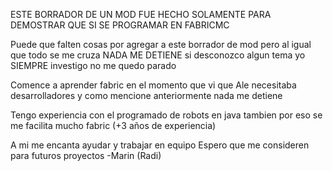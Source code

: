 ESTE BORRADOR DE UN MOD FUE HECHO SOLAMENTE  PARA  DEMOSTRAR QUE SI SE PROGRAMAR EN FABRICMC

Puede que falten cosas por agregar a este borrador de mod pero al igual que todo se me cruza NADA ME DETIENE si desconozco algun tema yo SIEMPRE investigo no me quedo parado

Comence a aprender fabric en el momento que vi que Ale necesitaba desarrolladores y como mencione anteriormente nada me detiene

Tengo experiencia con el programado de robots en java tambien por eso se me facilita mucho fabric (+3 años de experiencia)

A mi me encanta ayudar y trabajar en equipo
Espero que me consideren para futuros proyectos -Marin (Radi)